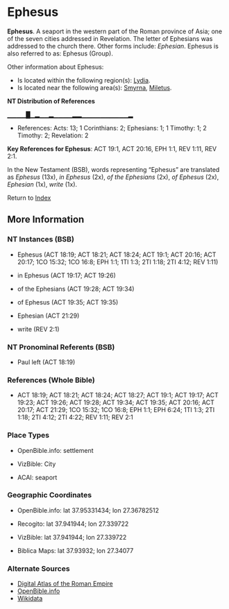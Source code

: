 # Ephesus
**Ephesus**. 
A seaport in the western part of the Roman province of Asia; one of the seven cities addressed in Revelation. The letter of Ephesians was addressed to the church there. 
Other forms include: 
*Ephesian*. 
Ephesus is also referred to as: 
Ephesus (Group). 




Other information about Ephesus:


* Is located within the following region(s): 
[Lydia](Lydia.md). 
* Is located near the following area(s): 
[Smyrna](Smyrna.md), [Miletus](Miletus.md). 


**NT Distribution of References**

▁▁▁▁█▁▂▁▁▂▁▁▁▁▂▂▁▁▁▁▁▁▁▁▁▁▂
* References: Acts: 13; 1 Corinthians: 2; Ephesians: 1; 1 Timothy: 1; 2 Timothy: 2; Revelation: 2



**Key References for Ephesus**: 
ACT 19:1, ACT 20:16, EPH 1:1, REV 1:11, REV 2:1. 




In the New Testament (BSB), words representing “Ephesus” are translated as 
*Ephesus* (13x), *in Ephesus* (2x), *of the Ephesians* (2x), *of Ephesus* (2x), *Ephesian* (1x), *write* (1x). 


Return to [Index](00-Index.md)

## More Information

### NT Instances (BSB)

* Ephesus (ACT 18:19; ACT 18:21; ACT 18:24; ACT 19:1; ACT 20:16; ACT 20:17; 1CO 15:32; 1CO 16:8; EPH 1:1; 1TI 1:3; 2TI 1:18; 2TI 4:12; REV 1:11)

* in Ephesus (ACT 19:17; ACT 19:26)

* of the Ephesians (ACT 19:28; ACT 19:34)

* of Ephesus (ACT 19:35; ACT 19:35)

* Ephesian (ACT 21:29)

* write (REV 2:1)



### NT Pronominal Referents (BSB)

* Paul left (ACT 18:19)



### References (Whole Bible)

* ACT 18:19; ACT 18:21; ACT 18:24; ACT 18:27; ACT 19:1; ACT 19:17; ACT 19:23; ACT 19:26; ACT 19:28; ACT 19:34; ACT 19:35; ACT 20:16; ACT 20:17; ACT 21:29; 1CO 15:32; 1CO 16:8; EPH 1:1; EPH 6:24; 1TI 1:3; 2TI 1:18; 2TI 4:12; 2TI 4:22; REV 1:11; REV 2:1


### Place Types

* OpenBible.info: settlement

* VizBible: City

* ACAI: seaport



### Geographic Coordinates

* OpenBible.info: lat 37.95331434; lon 27.36782512

* Recogito: lat 37.941944; lon 27.339722

* VizBible: lat 37.941944; lon 27.339722

* Biblica Maps: lat 37.93932; lon 27.34077



### Alternate Sources

* [Digital Atlas of the Roman Empire](https://imperium.ahlfeldt.se/places/21155)
* [OpenBible.info](https://www.openbible.info/geo/ancient/a5feb15)
* [Wikidata](http://www.wikidata.org/entity/Q47611)



